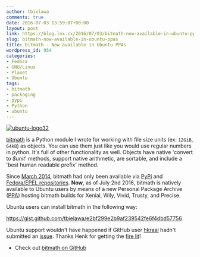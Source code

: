 ```yaml
---
author: tbielawa
comments: true
date: 2016-07-03 13:59:07+00:00
layout: post
link: https://blog.lnx.cx/2016/07/03/bitmath-now-available-in-ubuntu-ppas/
slug: bitmath-now-available-in-ubuntu-ppas
title: bitmath - Now available in Ubuntu PPAs
wordpress_id: 954
categories:
- Fedora
- GNU/Linux
- Planet
- Ubuntu
tags:
- bitmath
- packaging
- pypi
- Python
- ubuntu
---
```


[![ubuntu-logo32](https://blog.lnx.cx/wp-content/uploads/2016/07/ubuntu-logo32.png)](https://blog.lnx.cx/wp-content/uploads/2016/07/ubuntu-logo32.png)

[bitmath](http://bitmath.readthedocs.io/en/latest/) is a Python module I wrote for working with file size units (ex: `12GiB`, `64kB`) as objects. You can use them just like you would use regular numbers in python. It's full of other functionality as well. Objects have native 'convert to _$unit_' methods, support native arithmetic, are sortable, and include a 'best human readable prefix' method.

Since [March 2014](https://blog.lnx.cx/2014/03/27/python-bitmath-now-available-in-fedora/), bitmath had only been available via [PyPi](https://pypi.python.org/pypi/bitmath/) and [Fedora/EPEL repositories](http://koji.fedoraproject.org/koji/packageinfo?packageID=18246). **Now**, as of July 2nd 2016, bitmath is natively available to Ubuntu users by means of a new Personal Package Archive ([PPA](https://launchpad.net/~tbielawa/+archive/ubuntu/bitmath)) hosting bitmath builds for Xenial, Wily, Vivid, Trusty, and Precise.

Ubuntu users can install bitmath in the following way:

https://gist.github.com/tbielawa/e2bf299e2b9af239542fe6f4dbd57756

Ubuntu support wouldn't have happened if GitHub user [hkraal](https://github.com/hkraal) hadn't submitted an [issue](https://github.com/tbielawa/bitmath/issues/57). Thanks Henk for getting the [fire lit](https://github.com/tbielawa/bitmath/issues/58)!



 	
  * Check out [bitmath on GitHub](https://github.com/tbielawa/bitmath)


